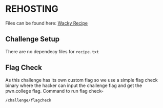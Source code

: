 # REHOSTING

Files can be found here: [Wacky Recipe](https://github.com/DownUnderCTF/Challenges_2024_Public/blob/main/misc/wackyrecipe/README.md)

## Challenge Setup
There are no dependecy files for `recipe.txt`

## Flag Check

As this challenge has its own custom flag so we use a simple flag check binary where the hacker can input the challenge flag and get the pwn.college flag. Command to run flag check-
```
/challenge/flagcheck
```
